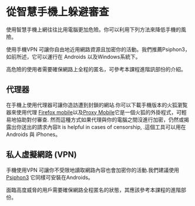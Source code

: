 [Title]: # (從智慧手機上躲避審查)
[Difficulty]: # (初學者)
[Order]: # (9)

# 從智慧手機上躲避審查

使用智慧手機上網往往比用電腦更加危險。你可以利用下列方法來降低手機的風險。

使用手機VPN 可讓你自由地近用網路資源且加密你的活動。我們推薦Psiphon3，如前所述，它可以運行在 Androids 以及Windows系統下。

高危險的使用者需要確保網路上全程的匿名，可參考本課程進階訊部份的介紹。

## 代理器
在手機上使用代理器可讓你造訪遭到封鎖的網站.你可以下載手機版本的火狐瀏覧器來使用代理 [Firefox mobile](http://f-droid.org/repository/browse/?fdid=org.mozilla.firefox)以及[Proxy Mobile](https://guardianproject.info/apps/proxymob-firefox-add-on/)它是一個火狐的外掛程式，可輕易地協助對付審查. 然而這種方式如果代理與你的電腦之間沒進行加密，仍然或揭露出你送出的請求內容It is helpful in cases of censorship, .這個工具可以用在 Androids 與 iPhones。

## 私人虛擬網路 (VPN)
手機使用VPN 可讓你不受限地讀取網路內容也會加密你的活動.我們建議使用[Psiphon3](umbrella://lesson/psiphon) 它同樣可安裝在Androids。

面臨高度威脅的用戶需要確保網路全程匿名的狀態，其應該參考本課程的進階部份。